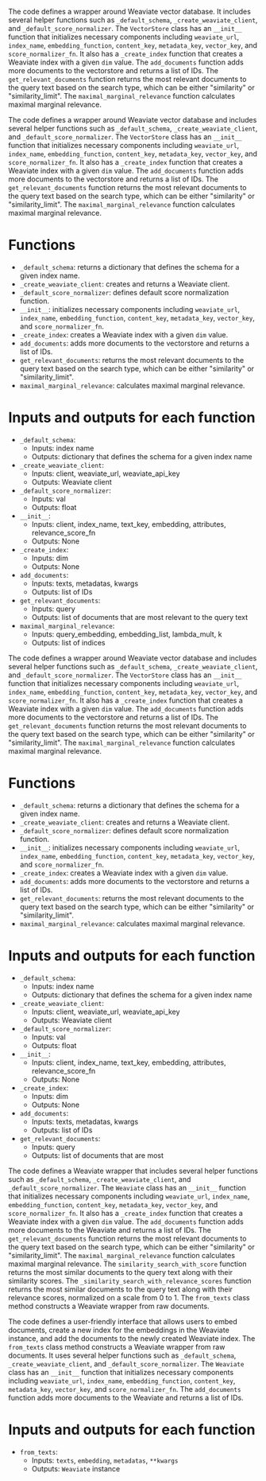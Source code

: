 The code defines a wrapper around Weaviate vector database. It includes several helper functions such as `_default_schema`, `_create_weaviate_client`, and `_default_score_normalizer`. The `VectorStore` class has an `__init__` function that initializes necessary components including `weaviate_url`, `index_name`, `embedding_function`, `content_key`, `metadata_key`, `vector_key`, and `score_normalizer_fn`. It also has a `_create_index` function that creates a Weaviate index with a given `dim` value. The `add_documents` function adds more documents to the vectorstore and returns a list of IDs. The `get_relevant_documents` function returns the most relevant documents to the query text based on the search type, which can be either "similarity" or "similarity_limit". The `maximal_marginal_relevance` function calculates maximal marginal relevance.

The code defines a wrapper around Weaviate vector database and includes several helper functions such as `_default_schema`, `_create_weaviate_client`, and `_default_score_normalizer`. The `VectorStore` class has an `__init__` function that initializes necessary components including `weaviate_url`, `index_name`, `embedding_function`, `content_key`, `metadata_key`, `vector_key`, and `score_normalizer_fn`. It also has a `_create_index` function that creates a Weaviate index with a given `dim` value. The `add_documents` function adds more documents to the vectorstore and returns a list of IDs. The `get_relevant_documents` function returns the most relevant documents to the query text based on the search type, which can be either "similarity" or "similarity_limit". The `maximal_marginal_relevance` function calculates maximal marginal relevance.

# Functions
- `_default_schema`: returns a dictionary that defines the schema for a given index name.
- `_create_weaviate_client`: creates and returns a Weaviate client.
- `_default_score_normalizer`: defines default score normalization function.
- `__init__`: initializes necessary components including `weaviate_url`, `index_name`, `embedding_function`, `content_key`, `metadata_key`, `vector_key`, and `score_normalizer_fn`.
- `_create_index`: creates a Weaviate index with a given `dim` value.
- `add_documents`: adds more documents to the vectorstore and returns a list of IDs.
- `get_relevant_documents`: returns the most relevant documents to the query text based on the search type, which can be either "similarity" or "similarity_limit".
- `maximal_marginal_relevance`: calculates maximal marginal relevance.

# Inputs and outputs for each function
- `_default_schema`:
    - Inputs: index name
    - Outputs: dictionary that defines the schema for a given index name
- `_create_weaviate_client`:
    - Inputs: client, weaviate_url, weaviate_api_key
    - Outputs: Weaviate client
- `_default_score_normalizer`:
    - Inputs: val
    - Outputs: float
- `__init__`:
    - Inputs: client, index_name, text_key, embedding, attributes, relevance_score_fn
    - Outputs: None
- `_create_index`:
    - Inputs: dim
    - Outputs: None
- `add_documents`:
    - Inputs: texts, metadatas, kwargs
    - Outputs: list of IDs
- `get_relevant_documents`:
    - Inputs: query
    - Outputs: list of documents that are most relevant to the query text
- `maximal_marginal_relevance`:
    - Inputs: query_embedding, embedding_list, lambda_mult, k
    - Outputs: list of indices

The code defines a wrapper around Weaviate vector database and includes several helper functions such as `_default_schema`, `_create_weaviate_client`, and `_default_score_normalizer`. The `VectorStore` class has an `__init__` function that initializes necessary components including `weaviate_url`, `index_name`, `embedding_function`, `content_key`, `metadata_key`, `vector_key`, and `score_normalizer_fn`. It also has a `_create_index` function that creates a Weaviate index with a given `dim` value. The `add_documents` function adds more documents to the vectorstore and returns a list of IDs. The `get_relevant_documents` function returns the most relevant documents to the query text based on the search type, which can be either "similarity" or "similarity_limit". The `maximal_marginal_relevance` function calculates maximal marginal relevance.

# Functions
- `_default_schema`: returns a dictionary that defines the schema for a given index name.
- `_create_weaviate_client`: creates and returns a Weaviate client.
- `_default_score_normalizer`: defines default score normalization function.
- `__init__`: initializes necessary components including `weaviate_url`, `index_name`, `embedding_function`, `content_key`, `metadata_key`, `vector_key`, and `score_normalizer_fn`.
- `_create_index`: creates a Weaviate index with a given `dim` value.
- `add_documents`: adds more documents to the vectorstore and returns a list of IDs.
- `get_relevant_documents`: returns the most relevant documents to the query text based on the search type, which can be either "similarity" or "similarity_limit".
- `maximal_marginal_relevance`: calculates maximal marginal relevance.

# Inputs and outputs for each function
- `_default_schema`:
    - Inputs: index name
    - Outputs: dictionary that defines the schema for a given index name
- `_create_weaviate_client`:
    - Inputs: client, weaviate_url, weaviate_api_key
    - Outputs: Weaviate client
- `_default_score_normalizer`:
    - Inputs: val
    - Outputs: float
- `__init__`:
    - Inputs: client, index_name, text_key, embedding, attributes, relevance_score_fn
    - Outputs: None
- `_create_index`:
    - Inputs: dim
    - Outputs: None
- `add_documents`:
    - Inputs: texts, metadatas, kwargs
    - Outputs: list of IDs
- `get_relevant_documents`:
    - Inputs: query
    - Outputs: list of documents that are most

The code defines a Weaviate wrapper that includes several helper functions such as `_default_schema`, `_create_weaviate_client`, and `_default_score_normalizer`. The `Weaviate` class has an `__init__` function that initializes necessary components including `weaviate_url`, `index_name`, `embedding_function`, `content_key`, `metadata_key`, `vector_key`, and `score_normalizer_fn`. It also has a `_create_index` function that creates a Weaviate index with a given `dim` value. The `add_documents` function adds more documents to the Weaviate and returns a list of IDs. The `get_relevant_documents` function returns the most relevant documents to the query text based on the search type, which can be either "similarity" or "similarity_limit". The `maximal_marginal_relevance` function calculates maximal marginal relevance. The `similarity_search_with_score` function returns the most similar documents to the query text along with their similarity scores. The `_similarity_search_with_relevance_scores` function returns the most similar documents to the query text along with their relevance scores, normalized on a scale from 0 to 1. The `from_texts` class method constructs a Weaviate wrapper from raw documents.

The code defines a user-friendly interface that allows users to embed documents, create a new index for the embeddings in the Weaviate instance, and add the documents to the newly created Weaviate index. The `from_texts` class method constructs a Weaviate wrapper from raw documents. It uses several helper functions such as `_default_schema`, `_create_weaviate_client`, and `_default_score_normalizer`. The `Weaviate` class has an `__init__` function that initializes necessary components including `weaviate_url`, `index_name`, `embedding_function`, `content_key`, `metadata_key`, `vector_key`, and `score_normalizer_fn`. The `add_documents` function adds more documents to the Weaviate and returns a list of IDs. 

# Inputs and outputs for each function
- `from_texts`:
    - Inputs: `texts`, `embedding`, `metadatas`, `**kwargs`
    - Outputs: `Weaviate` instance

